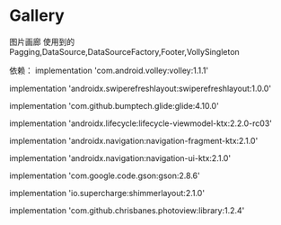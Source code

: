 # Gallery
图片画廊 使用到的Pagging,DataSource,DataSourceFactory,Footer,VollySingleton

依赖：
implementation 'com.android.volley:volley:1.1.1'

implementation 'androidx.swiperefreshlayout:swiperefreshlayout:1.0.0'

implementation 'com.github.bumptech.glide:glide:4.10.0'

implementation 'androidx.lifecycle:lifecycle-viewmodel-ktx:2.2.0-rc03'

implementation 'androidx.navigation:navigation-fragment-ktx:2.1.0'

implementation 'androidx.navigation:navigation-ui-ktx:2.1.0'

implementation 'com.google.code.gson:gson:2.8.6'

implementation 'io.supercharge:shimmerlayout:2.1.0'

implementation 'com.github.chrisbanes.photoview:library:1.2.4'
